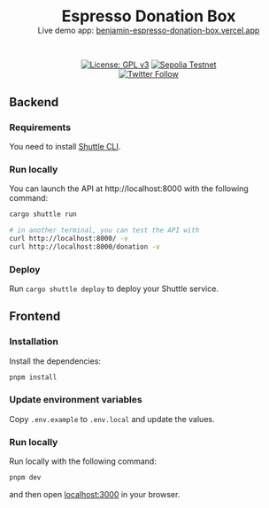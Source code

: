 <div align="center">
<h1 align="center" style="margin-bottom: 0">Espresso Donation Box</h1>
Live demo app: <a href="https://benjamin-espresso-donation-box.vercel.app
" target="_blank">benjamin-espresso-donation-box.vercel.app
</a></p>
</div>

</br>

<div align="center">

[![License: GPL v3](https://img.shields.io/badge/License-GPLv3-red.svg)](https://www.gnu.org/licenses/gpl-3.0)
[![Sepolia Testnet](https://img.shields.io/badge/Sepolia%20testnet-blue?&label=deployed%20on)](https://passkeys-4337.vercel.app/)</br>
[![Twitter Follow](https://img.shields.io/twitter/follow/ben.anoufa.eth?style=social)](https://twitter.com/Baoufa)

</div>

## Backend

### Requirements

You need to install [Shuttle CLI](https://docs.shuttle.rs/getting-started/installation).

### Run locally

You can launch the API at http://localhost:8000 with the following command:

```bash
cargo shuttle run

# in another terminal, you can test the API with
curl http://localhost:8000/ -v
curl http://localhost:8000/donation -v
```

### Deploy

Run `cargo shuttle deploy` to deploy your Shuttle service.

## Frontend

### Installation

Install the dependencies:

```bash
pnpm install
```

### Update environment variables

Copy `.env.example` to `.env.local` and update the values.

### Run locally

Run locally with the following command:

```bash
pnpm dev
```

and then open [localhost:3000](http://localhost:3000) in your browser.
